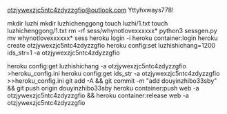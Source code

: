 otzjywexzjc5ntc4zdyzzgfio@outlook.com
Yttyhxways778!

mkdir luzhi
mkdir luzhichenggong
touch luzhi/1.txt
touch luzhichenggong/1.txt
rm -rf sess/whynotlovexxxxxx*
python3 sessgen.py
mv whynotlovexxxxxx* sess
heroku login -i
heroku container:login
heroku create otzjywexzjc5ntc4zdyzzgfio
heroku config:set luzhishichang=1200 ids_str=1 -a otzjywexzjc5ntc4zdyzzgfio

heroku config:get luzhishichang -a otzjywexzjc5ntc4zdyzzgfio >heroku_config.ini
heroku config:get ids_str -a otzjywexzjc5ntc4zdyzzgfio >>heroku_config.ini
git add -A && git commit -m "add douyinzhibo33sby" && git push origin douyinzhibo33sby
heroku container:push web -a otzjywexzjc5ntc4zdyzzgfio && heroku container:release web -a otzjywexzjc5ntc4zdyzzgfio